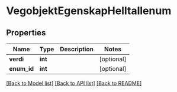 # VegobjektEgenskapHelltallenum

## Properties
Name | Type | Description | Notes
------------ | ------------- | ------------- | -------------
**verdi** | **int** |  | [optional] 
**enum_id** | **int** |  | [optional] 

[[Back to Model list]](../README.md#documentation-for-models) [[Back to API list]](../README.md#documentation-for-api-endpoints) [[Back to README]](../README.md)

